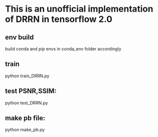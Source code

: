 # This is an unofficial implementation of DRRN in tensorflow 2.0



## env build

build conda and pip envs in conda_env folder accordingly

## train

python train_DRRN.py

## test PSNR,SSIM: 

python test_DRRN.py

## make pb file: 

python make_pb.py
